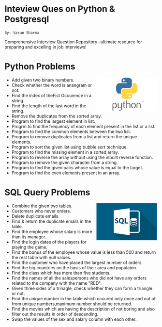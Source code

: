 # Inteview Ques on Python & Postgresql
```
By: Varun Sharma
```
Comprehensive Interview Question Repository –ultimate resource for preparing and excelling in job interviews!

# Python Problems
<img width="200px" src="./python.png" alt="Python"  align="right" />

- Add given two binary numbers.
- Check whether the word is anangram or not.
- Find the index of theFist Occurence in a string.
- Find the length of the last word in the string.
- Remove the duplicates from the sorted array.
- Program to find the largest element in list.
- Progrm to find the frequency of each element present in the list or a list. 
- Program to find the common elements between the two list.
- Program to remove duplicates from a list and return the unique elements.
- Program to sort the given list using bubble sort technique.
- Program to find the missing element in a sorted array.
- Program to reverse the array without using the inbuilt reverse function.
- Program to remove the given character from a string.
- Program to find the given pairs whose value is equal to the target.
- Program to find the even elements present in an array.

# SQL Query Problems
<img width="200px" src="./sql.png" alt="Python"  align="right" />

- Combine the given two tables.
- Customers who never orders.
- Delete duplicate emails.
- Find & return the duplicate emails in the table.
- Find the employee whose salary is more than its manager.
- Find the login dates of the players for playing the game.
- Find the bonus of the employee whose value is less than 500 and return the rest table with null values. 
- Find the customer who have placed the largest number of orders.
- Find the big countries on the basis of their area and populaton.
- Find the class which has more than five students. 
- Find the names of all the salespersons who did not have any orders related to the company with the name "RED".
- Given three sides of a trinagle, check whether they can form a triangle or not.
- Find the unique number in the table which occured only once and out of from unique numbers,maximum number should be returned.
- Find the movies which are having the description of not boring and also filter out the results in order of descending.
- Swap the values of the sex and salary column with each other.